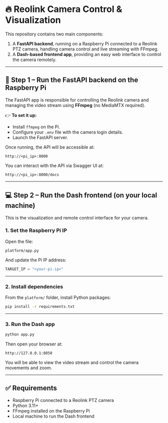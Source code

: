 # 🔥 Reolink Camera Control & Visualization

This repository contains two main components:

1. A **FastAPI backend**, running on a Raspberry Pi connected to a Reolink PTZ camera, handling camera control and live streaming with FFmpeg.
2. A **Dash-based frontend app**, providing an easy web interface to control the camera remotely.

---

## 📸 Step 1 – Run the FastAPI backend on the Raspberry Pi

The FastAPI app is responsible for controlling the Reolink camera and managing the video stream using **FFmpeg** (no MediaMTX required).

👉 **To set it up:**

- Install `ffmpeg` on the Pi.
- Configure your `.env` file with the camera login details.
- Launch the FastAPI server.

Once running, the API will be accessible at:

```
http://<pi_ip>:8000
```

You can interact with the API via Swagger UI at:

```
http://<pi_ip>:8000/docs
```

---

## 💻 Step 2 – Run the Dash frontend (on your local machine)

This is the visualization and remote control interface for your camera.

### 1. Set the Raspberry Pi IP

Open the file:

```
platform/app.py
```

And update the Pi IP address:

```python
TARGET_IP = "<your-pi-ip>"
```

---

### 2. Install dependencies

From the `platform/` folder, install Python packages:

```bash
pip install -r requirements.txt
```

---

### 3. Run the Dash app

```bash
python app.py
```

Then open your browser at:

```
http://127.0.0.1:8050
```

You will be able to view the video stream and control the camera movements and zoom.

---

## ✅ Requirements

- Raspberry Pi connected to a Reolink PTZ camera
- Python 3.11+
- FFmpeg installed on the Raspberry Pi
- Local machine to run the Dash frontend
